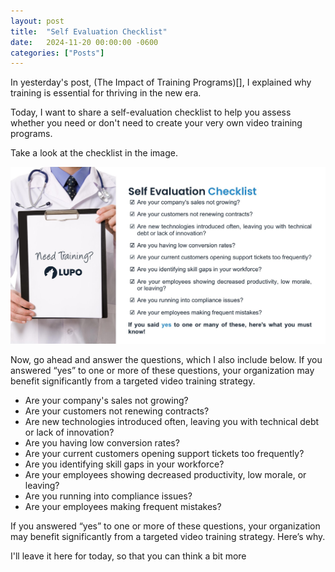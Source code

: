 ```yaml
---
layout: post
title:  "Self Evaluation Checklist"
date:   2024-11-20 00:00:00 -0600
categories: ["Posts"] 
---
```


In yesterday's post, (The Impact of Training Programs)[], I explained why training is essential for thriving in the new era. 

Today, I want to share a self-evaluation checklist to help you assess whether you need or don't need to create your very own video training programs.

Take a look at the checklist in the image.

![Impact of training programs](/_posts/2024/images/lead_magnet/Slide5.JPG)

Now, go ahead and answer the questions, which I also include below. If you answered “yes” to one or more of these questions, your organization may benefit significantly from a targeted video training strategy.

- Are your company's sales not growing?  
- Are your customers not renewing contracts?  
- Are new technologies introduced often, leaving you with technical debt or lack of innovation?  
- Are you having low conversion rates?  
- Are your current customers opening support tickets too frequently?  
- Are you identifying skill gaps in your workforce?  
- Are your employees showing decreased productivity, low morale, or leaving?  
- Are you running into compliance issues?  
- Are your employees making frequent mistakes?  

If you answered “yes” to one or more of these questions, your organization may benefit significantly from a targeted video training strategy. Here’s why.

I'll leave it here for today, so that you can think a bit more 